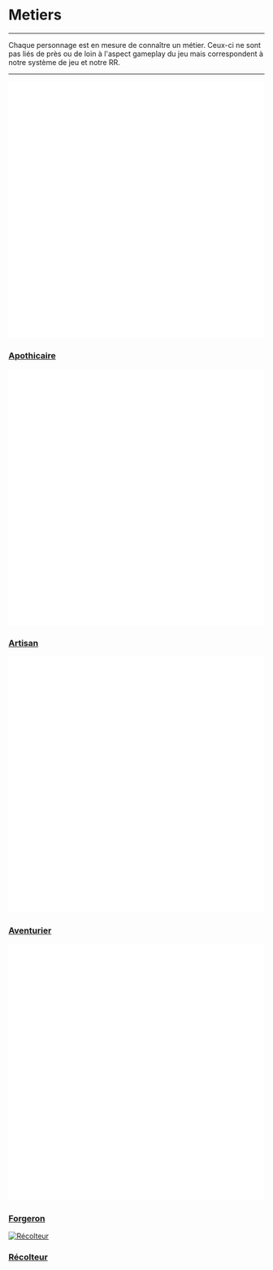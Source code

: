 # Metiers  <!-- {docsify-ignore} -->

---

Chaque personnage est en mesure de connaître un métier. Ceux-ci ne sont pas liés de près ou de loin à l'aspect gameplay du jeu mais correspondent à notre système de jeu et notre RR.

---

<div class="gallery">
  <div class="gallery-item-small">
    <a href="/#/metiers/apothicaire">
      <img src="_media\metiers\apothicaire.png" alt="Apothicaire" data-no-zoom>
      <h3>Apothicaire</h3>
    </a>
  </div>
  <div class="gallery-item-small">
    <a href="/#/metiers/artisan">
      <img src="_media\metiers\artisan.png" alt="Artisan" data-no-zoom>
      <h3>Artisan</h3>
    </a>
  </div>
  <div class="gallery-item-small">
    <a href="/#/metiers/aventurier">
      <img src="_media\metiers\aventurier.png" alt="Aventurier" data-no-zoom>
      <h3>Aventurier</h3>
    </a>
  </div>
  <div class="gallery-item-small">
    <a href="/#/metiers/forgeron">
      <img src="_media\metiers\forgeron.png" alt="Forgeron" data-no-zoom>
      <h3>Forgeron</h3>
    </a>
  </div>
  <div class="gallery-item-small">
    <a href="/#/metiers/recolteur">
      <img src="_media\metiers\récolteur.png" alt="Récolteur" data-no-zoom>
      <h3>Récolteur</h3>
    </a>
  </div>
</div>